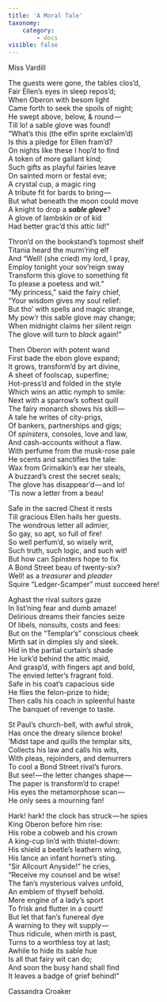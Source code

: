 ```yaml
---
title: 'A Moral Tale'
taxonomy:
    category:
        - docs
visible: false
---
```


<div class="author">Miss Vardill</div>

The guests were gone, the tables clos’d,  
Fair Ellen’s eyes in sleep repos’d;  
When Oberon with besom light  
Came forth to seek the spoils of night;  
He swept above, below, & round —   
Till lo! a sable glove was found!  
“What’s this (the elfin sprite exclaim’d)  
Is this a pledge for Ellen fram’d?  
On nights like these I hop’d to find  
A token of more gallant kind;  
Such gifts as playful fairies leave  
On sainted morn or festal eve;  
A crystal cup, a magic ring  
A tribute fit for bards to bring —  
But what beneath the moon could move  
A knight to drop a ***sable glove***?  
A glove of lambskin or of kid  
Had better grac’d this attic lid!”

Thron’d on the bookstand’s topmost shelf  
Titania heard the murm’ring elf  
And “Well! (she cried) my lord, I pray,  
Employ tonight your sov’reign sway  
Transform this glove to something fit  
To please a poetess and wit.”  
“My princess,” said the fairy chief,  
“Your wisdom gives my soul relief:  
But tho’ with spells and magic strange,  
My pow’r this sable glove may change;  
When midnight claims her silent reign  
The glove will turn to *black* again!”

Then Oberon with potent wand  
First bade the ebon glove expand;  
It grows, transform’d by art divine,  
A sheet of foolscap, superfine;  
Hot-press’d and folded in the style  
Which wins an attic nymph to smile:  
Next with a sparrow’s softest quill  
The fairy monarch shows his skill —   
A tale he writes of city-prigs,  
Of bankers, partnerships and gigs;  
Of *spinsters*, consoles, love and law,  
And cash-accounts without a flaw.  
With perfume from the musk-rose pale  
He scents and sanctifies the tale:  
Wax from Grimalkin’s ear her steals,  
A buzzard’s crest the secret seals;  
The glove has disappear’d — and lo!  
’Tis now a letter from a beau!  

Safe in the sacred Chest it rests  
Till gracious Ellen hails her guests.  
The wondrous letter all admier,  
So gay, so apt, so full of fire!  
So well perfum’d, so wisely writ,  
Such truth, such logic, and such wit!  
But how can Spinsters hope to fix  
A Bond Street beau of twenty-six?  
Well! as a *treasurer* and *pleader*  
Squire “Ledger-Scamper” must succeed here!  

Aghast the rival suitors gaze  
In list’ning fear and dumb amaze!  
Delirious dreams their fancies seize  
Of libels, nonsuits, costs and fees:  
But on the “Templar’s” conscious cheek  
Mirth sat in dimples sly and sleek.  
Hid in the partial curtain’s shade  
He lurk’d behind the attic maid,  
And grasp’d, with fingers apt and bold,  
The envied letter’s fragrant fold.  
Safe in his coat’s capacious side  
He flies the felon-prize to hide;  
Then calls his coach in spleenful haste  
The banquet of revenge to taste.  

St Paul’s church-bell, with awful strok,  
Has once the dreary silence broke!  
’Midst tape and quills the templar sits,  
Collects his law and calls his wits,  
With pleas, rejoinders, and demurrers  
To cool a Bond Street rival’s furors.  
But see! — the letter changes shape —   
The paper is transform’d to crape!  
His eyes the metamorphose scan —   
He only sees a mourning fan!  

Hark! hark! the clock has struck — he spies  
King Oberon before him rise:  
His robe a cobweb and his crown  
A king-cup lin’d with thistel-down:  
His shield a beetle’s leathern wing,  
His lance an infant hornet’s sting.  
“Sir Allcourt Anyside!” he cries,  
“Receive my counsel and be wise!  
The fan’s mysterious valves unfold,  
An emblem of thyself behold.  
Mere engine of a lady’s sport  
To frisk and flutter in a court!  
But let that fan’s funereal dye  
A warning to they wit supply —   
Thus ridicule, when mirth is past,  
Turns to a worthless toy at last;  
Awhile to hide its sable hue  
Is all that fairy wit can do;  
And soon the busy hand shall find  
It leaves a badge of grief behind!”

Cassandra Croaker